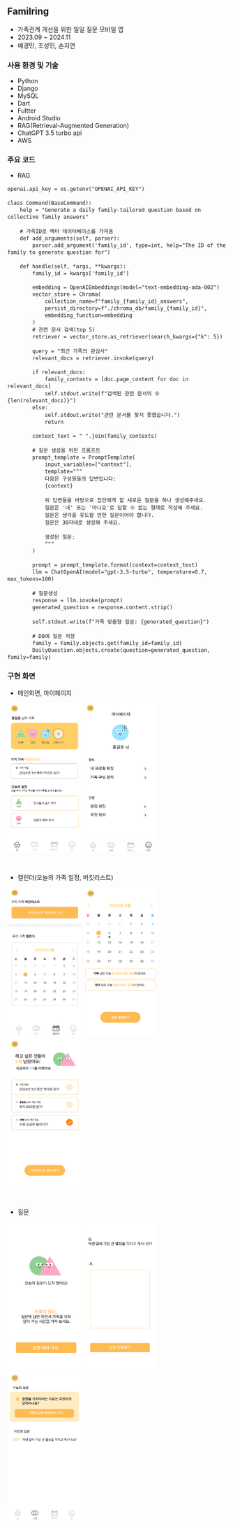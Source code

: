 ## Familring
* 가족관계 개선을 위한 일일 질문 모바일 앱
* 2023.09 ~ 2024.11
* 예경민, 조성민, 손지연

 ### 사용 환경 및 기술
 * Python
 * Django
 * MySQL
 * Dart
 * Fultter
 * Android Studio
  * RAG(Retrieval-Augmented Generation)
  * ChatGPT 3.5 turbo api
  * AWS

### 주요 코드
* RAG
  
```
openai.api_key = os.getenv("OPENAI_API_KEY")

class Command(BaseCommand):
    help = "Generate a daily family-tailored question based on collective family answers"

    # 가족ID로 벡터 데이터베이스를 가져옴
    def add_arguments(self, parser):
        parser.add_argument('family_id', type=int, help="The ID of the family to generate question for")

    def handle(self, *args, **kwargs):
        family_id = kwargs['family_id']

        embedding = OpenAIEmbeddings(model="text-embedding-ada-002")
        vector_store = Chroma(
            collection_name=f"family_{family_id}_answers",
            persist_directory=f"./chroma_db/family_{family_id}",
            embedding_function=embedding
        )
        # 관련 문서 검색(top 5)
        retriever = vector_store.as_retriever(search_kwargs={"k": 5})

        query = "최근 가족의 관심사"
        relevant_docs = retriever.invoke(query)

        if relevant_docs:
            family_contexts = [doc.page_content for doc in relevant_docs]
            self.stdout.write(f"검색된 관련 문서의 수 {len(relevant_docs)}")
        else:
            self.stdout.write("관련 문서를 찾지 못했습니다.")
            return

        context_text = " ".join(family_contexts)

        # 질문 생성을 위한 프롬프트
        prompt_template = PromptTemplate(
            input_variables=["context"],
            template=""" 
            다음은 구성원들의 답변입니다:
            {context}

            위 답변들을 바탕으로 집단에게 할 새로운 질문을 하나 생성해주세요.
            질문은 '네' 또는 '아니오'로 답할 수 없는 형태로 작성해 주세요.
            질문은 생각을 유도할 만한 질문이어야 합니다.
            질문은 30자내로 생성해 주세요.

            생성된 질문:
            """
        )

        prompt = prompt_template.format(context=context_text)
        llm = ChatOpenAI(model="gpt-3.5-turbo", temperature=0.7, max_tokens=100)

        # 질문생성
        response = llm.invoke(prompt)
        generated_question = response.content.strip()

        self.stdout.write(f"가족 맞춤형 질문: {generated_question}")

        # DB에 질문 저장
        family = Family.objects.get(family_id=family_id)
        DailyQuestion.objects.create(question=generated_question, family=family)

  ```

### 구현 화면
* 메인화면, 마이페이지
<p float ="left">
  <img src="https://github.com/kminnyes/Familring/blob/main/README_img/%ED%99%88%20%ED%99%94%EB%A9%B4.png" width="170" height="340"/>
  <img src="https://github.com/kminnyes/Familring/blob/main/README_img/%EB%A7%88%EC%9D%B4%ED%8E%98%EC%9D%B4%EC%A7%80.png" width="170" height="340"/>
</p>
</br>

* 캘린더(오늘의 가족 일정, 버킷리스트)
<p float ="left">
  <img src="https://github.com/kminnyes/Familring/blob/main/README_img/%EC%BA%98%EB%A6%B0%EB%8D%94_%EB%B2%84%ED%82%B7%EB%A6%AC%EC%8A%A4%ED%8A%B8.png" width="170" height="340"/>
  <img src="https://github.com/kminnyes/Familring/blob/main/README_img/%EC%BA%98%EB%A6%B0%EB%8D%94.png" width="170" height="340"/>
  <img src="https://github.com/kminnyes/Familring/blob/main/README_img/%EB%B2%84%ED%82%B7%EB%A6%AC%EC%8A%A4%ED%8A%B8.png" width="170" height="340"/>
</p>
 </br>
 
* 질문
<p float ="left">
  <img src="https://github.com/kminnyes/Familring/blob/main/README_img/%EC%A7%88%EB%AC%B8%EC%95%8C%EB%A6%BC.png" width="170" height="340"/>
  <img src="https://github.com/kminnyes/Familring/blob/main/README_img/%EC%A7%88%EB%AC%B8.png" width="170" height="340"/>
  <img src="https://github.com/kminnyes/Familring/blob/main/README_img/%EC%A7%88%EB%AC%B8%EA%B8%B0%EB%A1%9D.png" width="170" height="340"/>
</p>
 </br>
